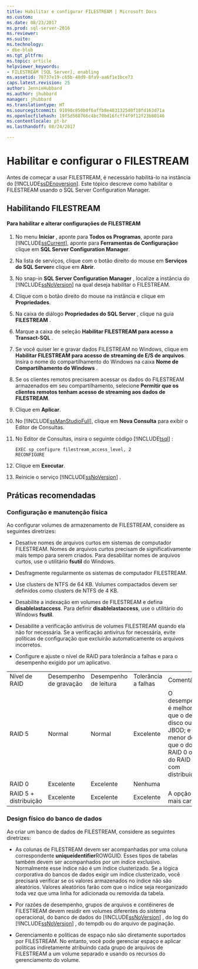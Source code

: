 ```yaml
---
title: Habilitar e configurar FILESTREAM | Microsoft Docs
ms.custom: 
ms.date: 08/23/2017
ms.prod: sql-server-2016
ms.reviewer: 
ms.suite: 
ms.technology:
- dbe-blob
ms.tgt_pltfrm: 
ms.topic: article
helpviewer_keywords:
- FILESTREAM [SQL Server], enabling
ms.assetid: 78737e19-c65b-48d9-8fa9-aa6f1e1bce73
caps.latest.revision: 25
author: JennieHubbard
ms.author: jhubbard
manager: jhubbard
ms.translationtype: HT
ms.sourcegitcommit: 91098c850b0f6affb8e4831325d0f18fd163d71a
ms.openlocfilehash: 19f5d560766c4bc70bd16fcff4f9f12f23b80146
ms.contentlocale: pt-br
ms.lasthandoff: 08/24/2017

---
```

# <a name="enable-and-configure-filestream"></a>Habilitar e configurar o FILESTREAM
  Antes de começar a usar FILESTREAM, é necessário habilitá-lo na instância do [!INCLUDE[ssDEnoversion](../../includes/ssdenoversion-md.md)]. Este tópico descreve como habilitar o FILESTREAM usando o SQL Server Configuration Manager.  
  
##  <a name="enabling"></a> Habilitando FILESTREAM  
  
#### <a name="to-enable-and-change-filestream-settings"></a>Para habilitar e alterar configurações de FILESTREAM  
  
1.  No menu **Iniciar** , aponte para **Todos os Programas**, aponte para [!INCLUDE[ssCurrent](../../includes/sscurrent-md.md)], aponte para **Ferramentas de Configuração**e clique em **SQL Server Configuration Manager**.  
  
2.  Na lista de serviços, clique com o botão direito do mouse em **Serviços do SQL Server**e clique em **Abrir**.  
  
3.  No snap-in **SQL Server Configuration Manager** , localize a instância do [!INCLUDE[ssNoVersion](../../includes/ssnoversion-md.md)] na qual deseja habilitar o FILESTREAM.  
  
4.  Clique com o botão direito do mouse na instância e clique em **Propriedades**.  
  
5.  Na caixa de diálogo **Propriedades do SQL Server** , clique na guia **FILESTREAM** .  
  
6.  Marque a caixa de seleção **Habilitar FILESTREAM para acesso a Transact-SQL** .  
  
7.  Se você quiser ler e gravar dados FILESTREAM no Windows, clique em **Habilitar FILESTREAM para acesso de streaming de E/S de arquivos**. Insira o nome do compartilhamento do Windows na caixa **Nome de Compartilhamento do Windows** .  
  
8.  Se os clientes remotos precisarem acessar os dados do FILESTREAM armazenados em seu compartilhamento, selecione **Permitir que os clientes remotos tenham acesso de streaming aos dados de FILESTREAM**.  
  
9. Clique em **Aplicar**.  
  
10. No [!INCLUDE[ssManStudioFull](../../includes/ssmanstudiofull-md.md)], clique em **Nova Consulta** para exibir o Editor de Consultas.  
  
11. No Editor de Consultas, insira o seguinte código [!INCLUDE[tsql](../../includes/tsql-md.md)] :  
  
    ```tsql  
    EXEC sp_configure filestream_access_level, 2  
    RECONFIGURE  
    ```  
  
12. Clique em **Executar**.  
  
13. Reinicie o serviço [!INCLUDE[ssNoVersion](../../includes/ssnoversion-md.md)] .  
  
  
##  <a name="best"></a> Práticas recomendadas  
  
###  <a name="config"></a> Configuração e manutenção física  
 Ao configurar volumes de armazenamento de FILESTREAM, considere as seguintes diretrizes:  
  
-   Desative nomes de arquivos curtos em sistemas de computador FILESTREAM. Nomes de arquivos curtos precisam de significativamente mais tempo para serem criados. Para desabilitar nomes de arquivos curtos, use o utilitário **fsutil** do Windows.  
  
-   Desfragmente regularmente os sistemas de computador FILESTREAM.  
  
-   Use clusters de NTFS de 64 KB. Volumes compactados devem ser definidos como clusters de NTFS de 4 KB.  
  
-   Desabilite a indexação em volumes de FILESTREAM e defina **disablelastaccess**. Para definir **disablelastaccess**, use o utilitário do Windows **fsutil**.  
  
-   Desabilite a verificação antivírus de volumes FILESTREAM quando ela não for necessária. Se a verificação antivírus for necessária, evite políticas de configuração que excluirão automaticamente os arquivos incorretos.  
  
-   Configure e ajuste o nível de RAID para tolerância a falhas e para o desempenho exigido por um aplicativo.  
  
||||||  
|-|-|-|-|-|  
|Nível de RAID|Desempenho de gravação|Desempenho de leitura|Tolerância a falhas|Comentários|  
|RAID 5|Normal|Normal|Excelente|O desempenho é melhor do que o de um disco ou JBOD; e menor do que o do RAID 0 ou do RAID 5 com distribuição.|  
|RAID 0|Excelente|Excelente|Nenhuma||  
|RAID 5 + distribuição|Excelente|Excelente|Excelente|A opção mais cara.|  
  
  
###  <a name="database"></a> Design físico do banco de dados  
 Ao criar um banco de dados de FILESTREAM, considere as seguintes diretrizes:  
  
-   As colunas de FILESTREAM devem ser acompanhadas por uma coluna correspondente **uniqueidentifier**ROWGUID. Esses tipos de tabelas também devem ser acompanhados por um índice exclusivo. Normalmente esse índice não é um índice clusterizado. Se a lógica corporativa do bancos de dados exigir um índice clusterizado, você precisará verificar se os valores armazenados no índice não são aleatórios. Valores aleatórios farão com que o índice seja reorganizado toda vez que uma linha for adicionada ou removida da tabela.  
  
-   Por razões de desempenho, grupos de arquivos e contêineres de FILESTREAM devem residir em volumes diferentes do sistema operacional, do banco de dados do [!INCLUDE[ssNoVersion](../../includes/ssnoversion-md.md)] , do log do [!INCLUDE[ssNoVersion](../../includes/ssnoversion-md.md)] , do tempdb ou do arquivo de paginação.  
  
-   Gerenciamento e políticas de espaço não são diretamente suportados por FILESTREAM. No entanto, você pode gerenciar espaço e aplicar políticas indiretamente atribuindo cada grupo de arquivos de FILESTREAM a um volume separado e usando os recursos do gerenciamento do volume.  
  
  


